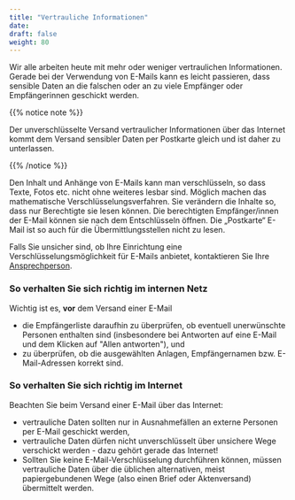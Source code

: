 ```yaml
---
title: "Vertrauliche Informationen"
date: 
draft: false
weight: 80
---
```


Wir alle arbeiten heute mit mehr oder weniger vertraulichen Informationen. Gerade bei der Verwendung von E-Mails kann es leicht passieren, dass sensible Daten an die falschen oder an zu viele Empfänger oder Empfängerinnen geschickt werden.

{{% notice note %}}

Der unverschlüsselte Versand vertraulicher Informationen über das Internet kommt dem Versand sensibler Daten per Postkarte gleich und ist daher zu unterlassen.

{{% /notice %}}

Den Inhalt und Anhänge von E-Mails kann man verschlüsseln, so dass Texte, Fotos etc. nicht ohne weiteres lesbar sind. Möglich machen das mathematische Verschlüsselungsverfahren. Sie verändern die Inhalte so, dass nur Berechtigte sie lesen können. Die berechtigten Empfänger/innen der E-Mail können sie nach dem Entschlüsseln öffnen. Die „Postkarte“ E-Mail ist so auch für die Übermittlungsstellen nicht zu lesen.

Falls Sie unsicher sind, ob Ihre Einrichtung eine Verschlüsselungsmöglichkeit für E-Mails anbietet, kontaktieren Sie Ihre [Ansprechperson](https://bits-training.de/bits/allgemeines/ansprechpartner/index.htm).

### So verhalten Sie sich richtig im internen Netz

Wichtig ist es, **vor** dem Versand einer E-Mail

- die Empfängerliste daraufhin zu überprüfen, ob eventuell unerwünschte Personen enthalten sind (insbesondere bei Antworten auf eine E-Mail und dem Klicken auf "Allen antworten"), und
- zu überprüfen, ob die ausgewählten Anlagen, Empfängernamen bzw. E-Mail-Adressen korrekt sind.

### So verhalten Sie sich richtig im Internet

Beachten Sie beim Versand einer E-Mail über das Internet:

- vertrauliche Daten sollten nur in Ausnahmefällen an externe Personen per E-Mail geschickt werden,
- vertrauliche Daten dürfen nicht unverschlüsselt über unsichere Wege verschickt werden - dazu gehört gerade das Internet!
- Sollten Sie keine E-Mail-Verschlüsselung durchführen können, müssen vertrauliche Daten über die üblichen alternativen, meist papiergebundenen Wege (also einen Brief oder Aktenversand) übermittelt werden.